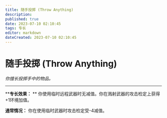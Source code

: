 ```yaml
---
title: 随手投掷 (Throw Anything)
description: 
published: true
date: 2023-07-10 02:10:45
tags: 专长
editor: markdown
dateCreated: 2023-07-10 02:10:45
---
```


# 随手投掷 (Throw Anything)

_你擅长投掷手中的物品。_

* * *

****专长效果：** ** 你使用临时远程武器时无减值。你在溅射武器的攻击检定上获得+1环境加值。

**通常情况：** 你在使用临时武器时攻击检定受-4减值。

